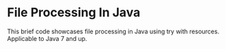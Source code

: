 # File Processing In Java

This brief code showcases file processing in Java using try with resources. Applicable to Java 7 and up. 

